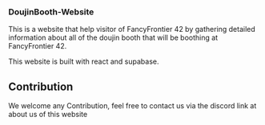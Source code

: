 ### DoujinBooth-Website

This is a website that help visitor of FancyFrontier 42 by gathering detailed information about all of the doujin booth that will be boothing at FancyFrontier 42.

This website is built with react and supabase.

## Contribution

We welcome any Contribution, feel free to contact us via the discord link at about us of this website
